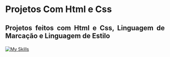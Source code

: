 <h1> Projetos Com Html e Css </h1>

<h2> <p align="justify"> Projetos feitos com Html e Css, Linguagem de Marcação e Linguagem de Estilo </p> </h2>

[![My Skills](https://skillicons.dev/icons?i=html,css,git)](https://skillicons.dev)



